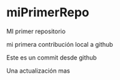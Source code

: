 # miPrimerRepo

MI primer repositorio

mi primera contribución local a github

Este es un commit desde github

Una actualización mas 

